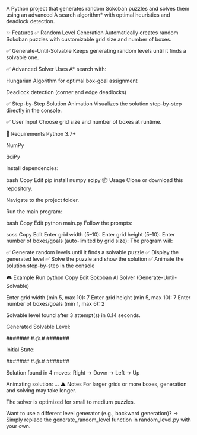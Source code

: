 A Python project that generates random Sokoban puzzles and solves them using an advanced A search algorithm* with optimal heuristics and deadlock detection.

✨ Features
✅ Random Level Generation
Automatically creates random Sokoban puzzles with customizable grid size and number of boxes.

✅ Generate-Until-Solvable
Keeps generating random levels until it finds a solvable one.

✅ Advanced Solver
Uses A* search with:

Hungarian Algorithm for optimal box-goal assignment

Deadlock detection (corner and edge deadlocks)

✅ Step-by-Step Solution Animation
Visualizes the solution step-by-step directly in the console.

✅ User Input
Choose grid size and number of boxes at runtime.

📝 Requirements
Python 3.7+

NumPy

SciPy

Install dependencies:

bash
Copy
Edit
pip install numpy scipy
📦 Usage
Clone or download this repository.

Navigate to the project folder.

Run the main program:

bash
Copy
Edit
python main.py
Follow the prompts:

scss
Copy
Edit
Enter grid width (5–10):
Enter grid height (5–10):
Enter number of boxes/goals (auto-limited by grid size):
The program will:

✅ Generate random levels until it finds a solvable puzzle
✅ Display the generated level
✅ Solve the puzzle and show the solution
✅ Animate the solution step-by-step in the console

🎮 Example Run
python
Copy
Edit
Sokoban AI Solver (Generate-Until-Solvable)

Enter grid width (min 5, max 10): 7
Enter grid height (min 5, max 10): 7
Enter number of boxes/goals (min 1, max 6): 2

Solvable level found after 3 attempt(s) in 0.14 seconds.

Generated Solvable Level:

#######
#.$@$.#
#######

Initial State:

#######
#.$@$.#
#######

Solution found in 4 moves:
Right -> Down -> Left -> Up

Animating solution:
...
⚠️ Notes
For larger grids or more boxes, generation and solving may take longer.

The solver is optimized for small to medium puzzles.

Want to use a different level generator (e.g., backward generation)?
→ Simply replace the generate_random_level function in random_level.py with your own.


